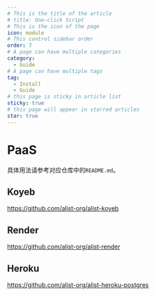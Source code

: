 ```yaml
---
# This is the title of the article
# title: One-click Script
# This is the icon of the page
icon: module
# This control sidebar order
order: 7
# A page can have multiple categories
category:
  - Guide
# A page can have multiple tags
tag:
  - Install
  - Guide
# this page is sticky in article list
sticky: true
# this page will appear in starred articles
star: true
---
```


# PaaS

具体用法请参考对应仓库中的`README.md`。

## **Koyeb**

https://github.com/alist-org/alist-koyeb

## **Render**

https://github.com/alist-org/alist-render

## **Heroku**

https://github.com/alist-org/alist-heroku-postgres
